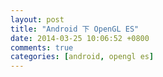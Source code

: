 ```yaml
---
layout: post
title: "Android 下 OpenGL ES"
date: 2014-03-25 10:06:52 +0800
comments: true
categories: [android, opengl es]
---
```

